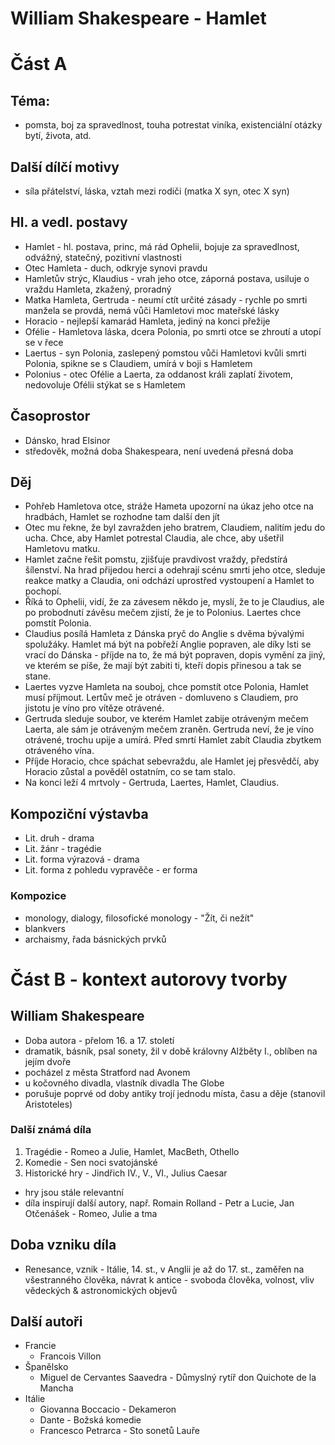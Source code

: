 # William Shakespeare - Hamlet
# Část A
## Téma:
- pomsta, boj za spravedlnost, touha potrestat viníka, existenciální otázky bytí, života, atd.
## Další dílčí motivy
- síla přátelství, láska, vztah mezi rodiči (matka X syn, otec X syn)
## Hl. a vedl. postavy
- Hamlet - hl. postava, princ, má rád Ophelii, bojuje za spravedlnost, odvážný, statečný, pozitivní vlastnosti
- Otec Hamleta - duch, odkryje synovi pravdu
- Hamletův strýc, Klaudius - vrah jeho otce, záporná postava, usiluje o vraždu Hamleta, zkažený, proradný
- Matka Hamleta, Gertruda - neumí ctít určité zásady - rychle po smrti manžela se provdá, nemá vůči Hamletovi moc mateřské lásky
- Horacio - nejlepší kamarád Hamleta, jediný na konci přežije
- Ofélie - Hamletova láska, dcera Polonia, po smrti otce se zhroutí a utopí se v řece
- Laertus - syn Polonia, zaslepený pomstou vůči Hamletovi kvůli smrti Polonia, spikne se s Claudiem, umírá v boji s Hamletem
- Polonius - otec Ofélie a Laerta, za oddanost králi zaplatí životem, nedovoluje Ofélii stýkat se s Hamletem
## Časoprostor
- Dánsko, hrad Elsinor
- středověk, možná doba Shakespeara, není uvedená přesná doba
## Děj
- Pohřeb Hamletova otce, stráže Hameta upozorní na úkaz jeho otce na hradbách, Hamlet se rozhodne tam další den jít
- Otec mu řekne, že byl zavražden jeho bratrem, Claudiem, nalitím jedu do ucha. Chce, aby Hamlet potrestal Claudia, ale chce, aby ušetřil Hamletovu matku.
- Hamlet začne řešit pomstu, zjišťuje pravdivost vraždy, předstírá šílenství. Na hrad přijedou herci a odehrají scénu smrti jeho otce, sleduje reakce matky a Claudia, oni odchází uprostřed vystoupení a Hamlet to pochopí. 
- Říká to Ophelii, vidí, že za závesem někdo je, myslí, že to je Claudius, ale po probodnutí závěsu mečem zjistí, že je to Polonius. Laertes chce pomstít Polonia. 
- Claudius posílá Hamleta z Dánska pryč do Anglie s dvěma bývalými spolužáky. Hamlet má být na pobřeží Anglie popraven, ale díky lsti se vrací do Dánska - příjde na to, že má být popraven, dopis vymění za jiný, ve kterém se píše, že mají být zabiti ti, kteří dopis přinesou a tak se stane.
- Laertes vyzve Hamleta na souboj, chce pomstít otce Polonia, Hamlet musí příjmout. Lertův meč je otráven - domluveno s Claudiem, pro jistotu je víno pro vítěze otrávené. 
- Gertruda sleduje soubor, ve kterém Hamlet zabije otráveným mečem Laerta, ale sám je otráveným mečem zraněn. Gertruda neví, že je víno otrávené, trochu upije a umírá. Před smrtí Hamlet zabít Claudia zbytkem otráveného vína.
- Příjde Horacio, chce spáchat sebevraždu, ale Hamlet jej přesvědčí, aby Horacio zůstal a pověděl ostatním, co se tam stalo.
- Na konci leží 4 mrtvoly - Gertruda, Laertes, Hamlet, Claudius.
## Kompoziční výstavba
- Lit. druh - drama
- Lit. žánr - tragédie
- Lit. forma výrazová - drama
- Lit. forma z pohledu vypravěče - er forma
### Kompozice
- monology, dialogy, filosofické monology - "Žít, či nežít"
- blankvers
- archaismy, řada básnických prvků

# Část B - kontext autorovy tvorby
## William Shakespeare
- Doba autora - přelom 16. a 17. století
- dramatik, básník, psal sonety, žil v době královny Alžběty I., oblíben na jejím dvoře
- pocházel z města Stratford nad Avonem
- u kočovného divadla, vlastník divadla The Globe
- porušuje poprvé od doby antiky trojí jednodu místa, času a děje (stanovil Aristoteles)
### Další známá díla
1) Tragédie - Romeo a Julie, Hamlet, MacBeth, Othello
2) Komedie - Sen noci svatojánské
3) Historické hry - Jindřich IV., V., VI., Julius Caesar

- hry jsou stále relevantní
- díla inspirují další autory, např. Romain Rolland - Petr a Lucie, Jan Otčenášek - Romeo, Julie a tma
## Doba vzniku díla
- Renesance, vznik - Itálie, 14. st., v Anglii je až do 17. st., zaměřen na všestranného člověka,
	návrat k antice - svoboda člověka, volnost, vliv vědeckých & astronomických objevů
## Další autoři
- Francie 
	- Francois Villon
- Španělsko 
	- Miguel de Cervantes Saavedra - Důmyslný rytíř don Quichote de la Mancha
- Itálie 
	- Giovanna Boccacio 	- Dekameron
	- Dante  				- Božská komedie
	- Francesco Petrarca	- Sto sonetů Lauře
